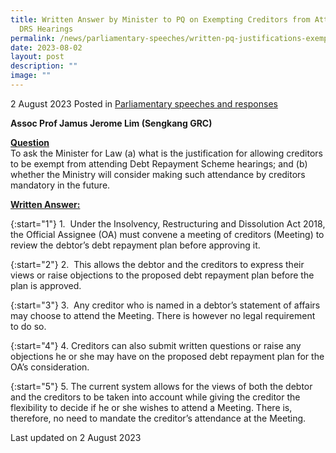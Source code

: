 ```yaml
---
title: Written Answer by Minister to PQ on Exempting Creditors from Attending
  DRS Hearings
permalink: /news/parliamentary-speeches/written-pq-justifications-exempting-creditors-drs-hearings/
date: 2023-08-02
layout: post
description: ""
image: ""
---
```

2 August 2023 Posted in [Parliamentary speeches and responses](/news/parliamentary-speeches) 

<b>Assoc Prof Jamus Jerome Lim (Sengkang GRC)</b>

<b><u>Question</u></b>
<br>To ask the Minister for Law (a) what is the justification for allowing creditors to be exempt from attending Debt Repayment Scheme hearings; and (b) whether the Ministry will consider making such attendance by creditors mandatory in the future. 

<b><u>Written Answer:</u></b>

{:start="1"}
1.&nbsp; Under the Insolvency, Restructuring and Dissolution Act 2018, the Official Assignee (OA) must convene a meeting of creditors (Meeting) to review the debtor’s debt repayment plan before approving it.

{:start="2"}
2.&nbsp; This allows the debtor and the creditors to express their views or raise objections to the proposed debt repayment plan before the plan is approved.

{:start="3"}
3.&nbsp; Any creditor who is named in a debtor’s statement of affairs may choose to attend the Meeting. There is however no legal requirement to do so.

{:start="4"}
4. Creditors can also submit written questions or raise any objections he or she may have on the proposed debt repayment plan for the OA’s consideration.

{:start="5"}
5. The current system allows for the views of both the debtor and the creditors to be taken into account while giving the creditor the flexibility to decide if he or she wishes to attend a Meeting. There is, therefore, no need to mandate the creditor’s attendance at the Meeting.

<p class="right-side-updated">Last updated on 2 August 2023</p>